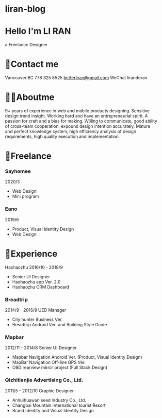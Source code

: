 # liran-blog
# Hello I'm LI RAN
a Freelance Designer
# 📮Contact me 
Vancouver.BC
778 325 8525
betterliran@gmail.com
WeChat liranderan
# 👨‍💻Aboutme
9+ years of experience in web and mobile products designing.
Sensitive design trend insight.
Working hard and have an entrepreneurial spirit. A passion for craft and a bias for making.
Willing to communicate, good ability of cross-team cooperation, expound design intention accurately.
Mature and perfect knowledge system, high efficiency analysis of design requirements, high quality execution and implementation.
# 🌈Freelance
### Sayhomee 
2020/3
* Web Design
* Mini program
### Eano 
2019/6 
* Product, Visual Identity Design
* Web Design
# 📌Experience
Haohaozhu 
2016/10 - 2018/9
* Senior UI Designer 
* Haohaozhu app Ver. 2.0 
* Haohaozhu CRM Dashboard
### Breadtrip
2014/9 - 2016/9   UED Manager
* City hunter Business Ver.
* Breadtrip Android Ver.  and Building Style Guide
### Mapbar
2012/11 - 2014/8 Senior UI Designer
* Mapbar Navigation Android Ver. (Product, Visual Identity Design)
* MapBar Navigation Off-line GPS Ver. 
* OBD rearview mirror project (Full Stack Design)
### Qizhitianjie Advertising Co., Ltd.  
2011/5 - 2012/10  Graphic Designer  
* Anhuihuawan seed Industry Co., Ltd.
* Changbai Mountain International tourist Resort
* Brand Identity and Visual Identity Design
